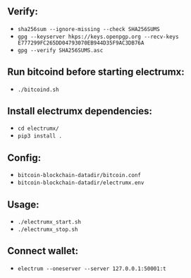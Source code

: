 

## Verify:
* `sha256sum --ignore-missing --check SHA256SUMS`
* `gpg --keyserver hkps://keys.openpgp.org --recv-keys E777299FC265DD04793070EB944D35F9AC3DB76A`
* `gpg --verify SHA256SUMS.asc`



## Run bitcoind before starting electrumx:
* `./bitcoind.sh`


## Install electrumx dependencies:
* `cd electrumx/`
* `pip3 install .`


## Config:
* `bitcoin-blockchain-datadir/bitcoin.conf`
* `bitcoin-blockchain-datadir/electrumx.env`


## Usage:
* `./electrumx_start.sh`
* `./electrumx_stop.sh`

## Connect wallet:
* `electrum --oneserver --server 127.0.0.1:50001:t`
